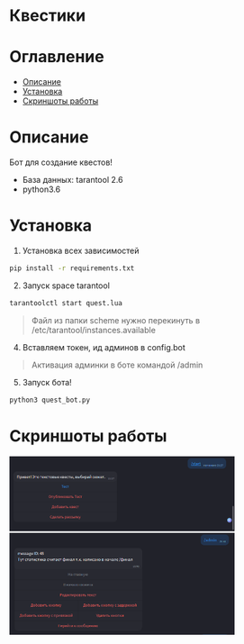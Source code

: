# Квестики

# Оглавление 
 - [Описание](https://github.com/ICQ-BOTS/quest_bot#описание)
 - [Установка](https://github.com/ICQ-BOTS/quest_bot#установка)
 - [Скриншоты работы](https://github.com/ICQ-BOTS/quest_bot#скриншоты-работы)

# Описание
Бот для создание квестов!

- База данных: tarantool 2.6
- python3.6

# Установка

1. Установка всех зависимостей 
```bash
pip install -r requirements.txt
```

2. Запуск space tarantool
```bash
tarantoolctl start quest.lua
```
> Файл из папки scheme нужно перекинуть в /etc/tarantool/instances.available

4. Вставляем токен, ид админов в config.bot
> Активация админки в боте командой /admin


5. Запуск бота!
```bash
python3 quest_bot.py
```

# Скриншоты работы
<img src="https://github.com/ICQ-BOTS/quest_bot/blob/main/img/1.png" width="400">
<img src="https://github.com/ICQ-BOTS/quest_bot/blob/main/img/2.png" width="400">